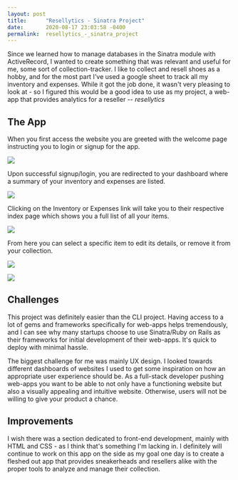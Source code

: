 ```yaml
---
layout: post
title:      "Resellytics - Sinatra Project"
date:       2020-08-17 23:03:58 -0400
permalink:  resellytics_-_sinatra_project
---
```



Since we learned how to manage databases in the Sinatra module with ActiveRecord, I wanted to create something that was relevant and useful for me, some sort of collection-tracker. I like to collect and resell shoes as a hobby, and for the most part I've used a google sheet to track all my inventory and expenses. While it got the job done, it wasn't very pleasing to look at - so I figured this would be a good idea to use as my project, a web-app that provides analytics for a reseller -- *resellytics*

## The App
When you first access the website you are greeted with the welcome page instructing you to login or signup for the app.

![](https://imgur.com/e8S3eXf.jpg)

Upon successful signup/login, you are redirected to your dashboard where a summary of your inventory and expenses are listed.

![](https://imgur.com/71af8FE.jpg)

Clicking on the Inventory or Expenses link will take you to their respective index page which shows you a full list of all your items. 

![](https://imgur.com/1SE2IAP.jpg)

From here you can select a specific item to edit its details, or remove it from your collection.

![](https://imgur.com/MvJx2rN.jpg)

![](https://imgur.com/ONbO4Qm.jpg)

## Challenges

This project was definitely easier than the CLI project. Having access to a lot of gems and frameworks specifically for web-apps helps tremendously, and I can see why many startups choose to use Sinatra/Ruby on Rails as their frameworks for initial development of their web-apps. It's quick to deploy with minimal hassle.

The biggest challenge for me was mainly UX design. I looked towards different dashboards of websites I used to get some inspiration on how an appropriate user experience should be. As a full-stack developer pushing web-apps you want to be able to not only have a functioning website but also a visually appealing and intuitive website. Otherwise, users will not be willing to give your product a chance.

## Improvements
I wish there was a section dedicated to front-end development, mainly with HTML and CSS - as I think that's something I'm lacking in. I definitely will continue to work on this app on the side as my goal one day is to create a fleshed out app that provides sneakerheads and resellers alike with the proper tools to analyze and manage their collection.
